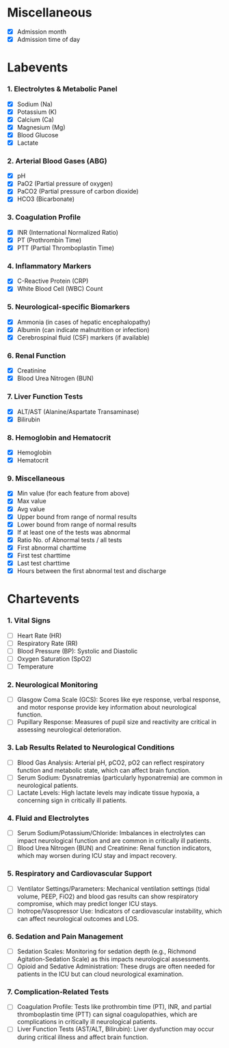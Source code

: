 # Miscellaneous
- [X] Admission month
- [X] Admission time of day

# Labevents 
### 1. Electrolytes & Metabolic Panel
- [X] Sodium (Na)
- [X] Potassium (K)
- [X] Calcium (Ca)
- [X] Magnesium (Mg)
- [X] Blood Glucose
- [X] Lactate

### 2. Arterial Blood Gases (ABG)
- [X] pH
- [X] PaO2 (Partial pressure of oxygen)
- [X] PaCO2 (Partial pressure of carbon dioxide)
- [X] HCO3 (Bicarbonate)

### 3. Coagulation Profile
- [X] INR (International Normalized Ratio)
- [X] PT (Prothrombin Time)
- [X] PTT (Partial Thromboplastin Time)

### 4. Inflammatory Markers
- [X] C-Reactive Protein (CRP)
- [X] White Blood Cell (WBC) Count

### 5. Neurological-specific Biomarkers
- [X] Ammonia (in cases of hepatic encephalopathy)
- [X] Albumin (can indicate malnutrition or infection)
- [X] Cerebrospinal fluid (CSF) markers (if available)

### 6. Renal Function
- [X] Creatinine
- [X] Blood Urea Nitrogen (BUN)

### 7. Liver Function Tests
- [X] ALT/AST (Alanine/Aspartate Transaminase)
- [X] Bilirubin

### 8. Hemoglobin and Hematocrit
- [X] Hemoglobin
- [X] Hematocrit

### 9. Miscellaneous
- [X] Min value (for each feature from above)
- [X] Max value
- [X] Avg value
- [X] Upper bound from range of normal results
- [X] Lower bound from range of normal results
- [X] If at least one of the tests was abnormal
- [X] Ratio No. of Abnormal tests / all tests
- [X] First abnormal charttime
- [X] First test charttime
- [X] Last test charttime
- [X] Hours between the first abnormal test and discharge

# Chartevents 
### 1. Vital Signs
- [ ] Heart Rate (HR)
- [ ] Respiratory Rate (RR)
- [ ] Blood Pressure (BP): Systolic and Diastolic
- [ ] Oxygen Saturation (SpO2)
- [ ] Temperature
### 2. Neurological Monitoring
- [ ] Glasgow Coma Scale (GCS): Scores like eye response, verbal response, and motor response provide key information about neurological function.
- [ ] Pupillary Response: Measures of pupil size and reactivity are critical in assessing neurological deterioration.
### 3. Lab Results Related to Neurological Conditions
- [ ] Blood Gas Analysis: Arterial pH, pCO2, pO2 can reflect respiratory function and metabolic state, which can affect brain function.
- [ ] Serum Sodium: Dysnatremias (particularly hyponatremia) are common in neurological patients.
- [ ] Lactate Levels: High lactate levels may indicate tissue hypoxia, a concerning sign in critically ill patients.
### 4. Fluid and Electrolytes
- [ ] Serum Sodium/Potassium/Chloride: Imbalances in electrolytes can impact neurological function and are common in critically ill patients.
- [ ] Blood Urea Nitrogen (BUN) and Creatinine: Renal function indicators, which may worsen during ICU stay and impact recovery.
### 5. Respiratory and Cardiovascular Support
- [ ] Ventilator Settings/Parameters: Mechanical ventilation settings (tidal volume, PEEP, FiO2) and blood gas results can show respiratory compromise, which may predict longer ICU stays.
- [ ] Inotrope/Vasopressor Use: Indicators of cardiovascular instability, which can affect neurological outcomes and LOS.
### 6. Sedation and Pain Management
- [ ] Sedation Scales: Monitoring for sedation depth (e.g., Richmond Agitation-Sedation Scale) as this impacts neurological assessments.
- [ ] Opioid and Sedative Administration: These drugs are often needed for patients in the ICU but can cloud neurological examination.
### 7. Complication-Related Tests
- [ ] Coagulation Profile: Tests like prothrombin time (PT), INR, and partial thromboplastin time (PTT) can signal coagulopathies, which are complications in critically ill neurological patients.
- [ ] Liver Function Tests (AST/ALT, Bilirubin): Liver dysfunction may occur during critical illness and affect brain function.
